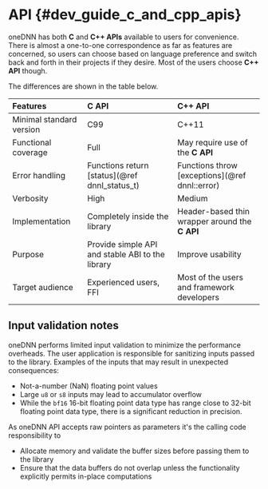 API {#dev_guide_c_and_cpp_apis}
==========================================

oneDNN has both **C** and **C++ APIs** available to users for convenience.
There is almost a one-to-one correspondence as far as features are concerned,
so users can choose based on language preference and switch back and forth
in their projects if they desire. Most of the users choose **C++ API** though.

The differences are shown in the table below.

| Features                 | **C API**                                        | **C++ API**                                    |
|:-------------------------|:-------------------------------------------------|:-----------------------------------------------|
| Minimal standard version | C99                                              | C++11                                          |
| Functional coverage      | Full                                             | May require use of the **C API**               |
| Error handling           | Functions return [status](@ref dnnl_status_t)    | Functions throw [exceptions](@ref dnnl::error) |
| Verbosity                | High                                             | Medium                                         |
| Implementation           | Completely inside the library                    | Header-based thin wrapper around the **C API** |
| Purpose                  | Provide simple API and stable ABI to the library | Improve usability                              |
| Target audience          | Experienced users, FFI                           | Most of the users and framework developers     |

## Input validation notes

oneDNN performs limited input validation to minimize the performance
overheads. The user application is responsible for sanitizing
inputs passed to the library. Examples of the inputs that may result in
unexpected consequences:
* Not-a-number (NaN) floating point values
* Large `u8` or `s8` inputs may lead to accumulator overflow
* While the `bf16` 16-bit floating point data type has range close to 32-bit
  floating point data type, there is a significant reduction in precision.

As oneDNN API accepts raw pointers as parameters it's the calling code
responsibility to
* Allocate memory and validate the buffer sizes before passing them
to the library
* Ensure that the data buffers do not overlap unless the functionality
explicitly permits in-place computations

